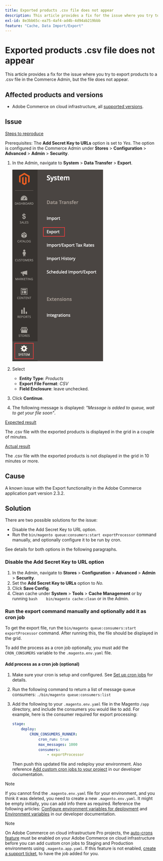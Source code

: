 ```yaml
---
title: Exported products .csv file does not appear
description: This article provides a fix for the issue where you try to export products to a .csv file in the Commerce Admin, but the file does not appear.
exl-id: 8e3bb65c-ea75-4af4-ad4b-4d94ab219bbb
feature: "Cache, Data Import/Export"
---
```

# Exported products .csv file does not appear

This article provides a fix for the issue where you try to export products to a .csv file in the Commerce Admin, but the file does not appear.

## Affected products and versions

* Adobe Commerce on cloud infrastructure, all [supported versions](https://magento.com/sites/default/files/magento-software-lifecycle-policy.pdf).

## Issue

 <u>Steps to reproduce</u>

Prerequisites: The **Add Secret Key to URLs** option is set to *Yes*. The option is configured in the Commerce Admin under **Stores** > **Configuration** > **Advanced** > **Admin** > **Security**.

1. In the Admin, navigate to **System** > **Data Transfer** > **Export**.

    ![magento_export_products_2.3.4.png](assets/magento_export_products_2.3.4.png)

1. Select
    * **Entity Type**: *Products*
    * **Export File Format**: *CSV*
    * **Field Enclosure**: leave unchecked.
1. Click **Continue**.
1. The following message is displayed: *"Message is added to queue, wait to get your file soon"*.

 <u>Expected result</u>

The .csv file with the exported products is displayed in the grid in a couple of minutes.

 <u>Actual result</u>

The .csv file with the exported products is not displayed in the grid in 10 minutes or more.

## Cause

A known issue with the Export functionality in the Adobe Commerce application part version 2.3.2.

## Solution

There are two possible solutions for the issue:

* Disable the Add Secret Key to URL option.
* Run the `bin/magento queue:consumers:start exportProcessor` command manually, and optionally configure it to be run by cron.

See details for both options in the following paragraphs.

### Disable the Add Secret Key to URL option

1. In the Admin, navigate to **Stores** > **Configuration** > **Advanced** > **Admin** > **Security**.
1. Set the **Add Secret Key to URLs** option to *No.*
1. Click **Save Config**.
1. Clean cache under **System** > **Tools** > **Cache Management** or by running    ```bash    bin/magento cache:clean``` or in the Admin.

### Run the export command manually and optionally add it as cron job

To get the export file, run the `bin/magento queue:consumers:start exportProcessor` command. After running this, the file should be displayed in the grid.


To add the process as a cron job optionally, you must add the `CRON_CONSUMERS` variable to the `.magento.env.yaml` file.

#### Add process as a cron job (optional)

1. Make sure your cron is setup and configured. See [Set up cron jobs](/docs/commerce-cloud-service/user-guide/configure/app/properties/crons-property.html) for details.
1. Run the following command to return a list of message queue consumers:     `./bin/magento queue:consumers:list`
1. Add the following to your `.magento.env.yaml` file in the Magento `/app` directory, and include the consumers you would like to add. For example, here is the consumer required for export processing:

   ```yaml
   stage:
       deploy:
           CRON_CONSUMERS_RUNNER:
               cron_run: true
               max_messages: 1000
               consumers:
                   - exportProcessor
   ```

   Then push this updated file and redeploy your environment. Also reference [Add custom cron jobs to your project](/docs/commerce-cloud-service/user-guide/configure/app/properties/crons-property.html#add-custom-cron-jobs-to-your-project) in our developer documentation.

>[!NOTE]
>
>If you cannot find the `.magento.env.yaml` file for your environment, and you think it was deleted, you need to create a new `.magento.env.yaml`. It might be empty initially, you can add info there as required. Reference the following articles: [Configure environment variables for deployment](/docs/commerce-cloud-service/user-guide/configure/env/configure-env-yaml.html) and [Environment variables](/docs/commerce-cloud-service/user-guide/configure/env/stage/variables-intro.html) in our developer documentation.

>[!NOTE]
>
>On Adobe Commerce on cloud infrastructure Pro projects, the [auto-crons feature](/docs/commerce-cloud-service/user-guide/configure/app/properties/crons-property.html?lang=en#crontab) must be enabled on your Adobe Commerce on cloud infrastructure before you can add custom cron jobs to Staging and Production environments using `.magento.app.yaml`. If this feature is not enabled, [create a support ticket](/help/help-center-guide/help-center/magento-help-center-user-guide.md#submit-ticket), to have the job added for you.
